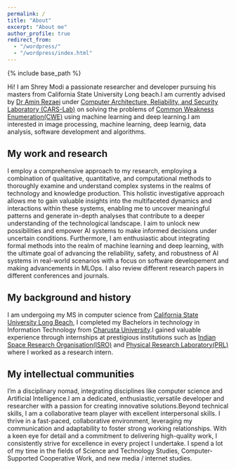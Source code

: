 ```yaml
---
permalink: /
title: "About"
excerpt: "About me"
author_profile: true
redirect_from: 
  - "/wordpress/"
  - "/wordpress/index.html"
---
```


{% include base_path %}

Hi! I am Shrey Modi a passionate researcher and developer pursuing his masters from California State University Long beach.I am currently advised by [Dr Amin Rezaei](http://aminrezaei.com/en/) under [Computer Architecture, Reliability, and Security Laboratory (CARS-Lab)](http://aminrezaei.com/en/cars-lab) on solving the problems of [Common Weakness Enumeration(CWE)](https://cwe.mitre.org/index.html) using machine learning and deep learning.I am interested in image processing, machine learning, deep learnig, data analysis, software development and algorithms.

## My work and research
I employ a comprehensive approach to my research, employing a combination of qualitative, quantitative, and computational methods to thoroughly examine and understand complex systems in the realms of technology and knowledge production. This holistic investigative approach allows me to gain valuable insights into the multifaceted dynamics and interactions within these systems, enabling me to uncover meaningful patterns and generate in-depth analyses that contribute to a deeper understanding of the technological landscape. I aim to unlock new possibilities and empower AI systems to make informed decisions under uncertain conditions. Furthermore, I am enthusiastic about integrating formal methods into the realm of machine learning and deep learning, with the ultimate goal of advancing the reliability, safety, and robustness of AI systems in real-world scenarios with a focus on software developement and making advancements in MLOps. I also review different research papers in different conferences and journals.
## My background and history
I am undergoing my MS in computer science from [California State University Long Beach](https://www.csulb.edu/), I completed my Bachelors in technology in Information Technology from [Charusta University](https://www.charusat.ac.in/).I gained valuable experience through internships at prestigious institutions such as [Indian Space Research Organisation(ISRO)](https://www.isro.gov.in/) and [Physical Research Laboratory(PRL)](https://www.prl.res.in/prl-eng/) where I worked as a research intern.

## My intellectual communities
I’m a disciplinary nomad, integrating disciplines like computer science and Artificial Intelligence.I am a dedicated, enthusiastic,versatile developer and researcher  with a passion for creating innovative solutions.Beyond technical skills, I am a collaborative team player with excellent interpersonal skills. I thrive in a fast-paced, collaborative environment, leveraging my communication and adaptability to foster strong working relationships. With a keen eye for detail and a
commitment to delivering high-quality work, I consistently strive for excellence in every project I undertake. I spend a lot of my time in the fields of Science and Technology Studies, Computer-Supported Cooperative Work, and new media / internet studies.
